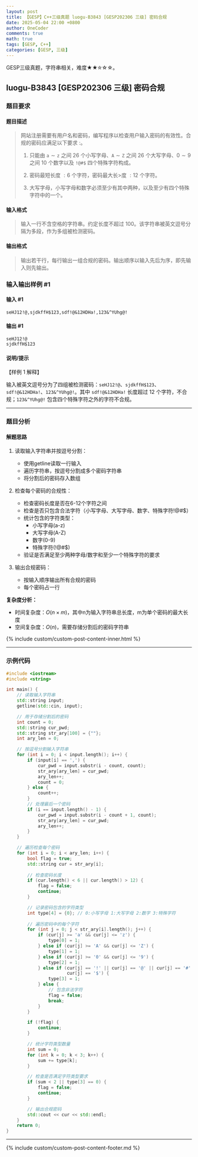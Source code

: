 ```yaml
---
layout: post
title: 【GESP】C++三级真题 luogu-B3843 [GESP202306 三级] 密码合规
date: 2025-05-04 22:00 +0800
author: OneCoder
comments: true
math: true
tags: [GESP, C++]
categories: [GESP, 三级]
---
```

GESP三级真题，字符串相关，难度★★✮☆☆。

<!--more-->

## luogu-B3843 [GESP202306 三级] 密码合规

### 题目要求

#### 题目描述

>网站注册需要有用户名和密码，编写程序以检查用户输入密码的有效性。合规的密码应满足以下要求 :。
>
>1. 只能由 $\texttt a \sim \texttt z$ 之间 $26$ 个小写字母、$\texttt A \sim \texttt Z$ 之间 $26$ 个大写字母、$0 \sim 9$ 之间 $10$ 个数字以及 `!@#$` 四个特殊字符构成。
>
>2. 密码最短长度 $:6$ 个字符，密码最大长>度 $:12$ 个字符。
>
>3. 大写字母，小写字母和数字必须至少有其中两种，以及至少有四个特殊字符中的一个。

#### 输入格式

>输入一行不含空格的字符串。约定长度不超过 $100$。该字符串被英文逗号分隔为多段，作为多组被检测密码。

#### 输出格式

>输出若干行，每行输出一组合规的密码。输出顺序以输入先后为序，即先输入则先输出。

### 输入输出样例 #1

#### 输入 #1

```console
seHJ12!@,sjdkffH$123,sdf!@&12HDHa!,123&^YUhg@!
```

#### 输出 #1

```console
seHJ12!@
sjdkffH$123
```

#### 说明/提示

【样例 1 解释】

输入被英文逗号分为了四组被检测密码：`seHJ12!@`、`sjdkffH$123`、`sdf!@&12HDHa!`、`123&^YUhg@!`。其中 `sdf!@&12HDHa!` 长度超过 12 个字符，不合规；`123&^YUhg@!` 包含四个特殊字符之外的字符不合规。

---

### 题目分析

#### 解题思路

1. 读取输入字符串并按逗号分割：
   - 使用getline读取一行输入
   - 遍历字符串，按逗号分割成多个密码字符串
   - 将分割后的密码存入数组

2. 检查每个密码的合规性：
   - 检查密码长度是否在6-12个字符之间
   - 检查是否只包含合法字符（小写字母、大写字母、数字、特殊字符!@#$）
   - 统计包含的字符类型：
     - 小写字母(a-z)
     - 大写字母(A-Z)
     - 数字(0-9)
     - 特殊字符(!@#$)
   - 验证是否满足至少两种字母/数字和至少一个特殊字符的要求

3. 输出合规密码：
   - 按输入顺序输出所有合规的密码
   - 每个密码占一行

**复杂度分析：**

- 时间复杂度：$O(n×m)$，其中n为输入字符串总长度，m为单个密码的最大长度
- 空间复杂度：$O(n)$，需要存储分割后的密码字符串
  
{% include custom/custom-post-content-inner.html %}

---

### 示例代码

```cpp
#include <iostream>
#include <string>

int main() {
    // 读取输入字符串
    std::string input;
    getline(std::cin, input);

    // 用于存储分割后的密码
    int count = 0;
    std::string cur_pwd;
    std::string str_ary[100] = {""};
    int ary_len = 0;

    // 按逗号分割输入字符串
    for (int i = 0; i < input.length(); i++) {
        if (input[i] == ',') {
            cur_pwd = input.substr(i - count, count);
            str_ary[ary_len] = cur_pwd;
            ary_len++;
            count = 0;
        } else {
            count++;
        }
        // 处理最后一个密码
        if (i == input.length() - 1) {
            cur_pwd = input.substr(i - count + 1, count);
            str_ary[ary_len] = cur_pwd;
            ary_len++;
        }
    }

    // 遍历检查每个密码
    for (int i = 0; i < ary_len; i++) {
        bool flag = true;
        std::string cur = str_ary[i];
        
        // 检查密码长度
        if (cur.length() < 6 || cur.length() > 12) {
            flag = false;
            continue;
        }

        // 记录密码包含的字符类型
        int type[4] = {0}; // 0:小写字母 1:大写字母 2:数字 3:特殊字符
        
        // 遍历密码中的每个字符
        for (int j = 0; j < str_ary[i].length(); j++) {
            if (cur[j] >= 'a' && cur[j] <= 'z') {
                type[0] = 1;
            } else if (cur[j] >= 'A' && cur[j] <= 'Z') {
                type[1] = 1;
            } else if (cur[j] >= '0' && cur[j] <= '9') {
                type[2] = 1;
            } else if (cur[j] == '!' || cur[j] == '@' || cur[j] == '#' ||
                       cur[j] == '$') {
                type[3] = 1;
            } else {
                // 包含非法字符
                flag = false;
                break;
            }
        }

        if (!flag) {
            continue;
        }

        // 统计字符类型数量
        int sum = 0;
        for (int k = 0; k < 3; k++) {
            sum += type[k];
        }

        // 检查是否满足字符类型要求
        if (sum < 2 || type[3] == 0) {
            flag = false;
            continue;
        }

        // 输出合规密码
        std::cout << cur << std::endl;
    }
    return 0;
}
```

---

{% include custom/custom-post-content-footer.md %}
